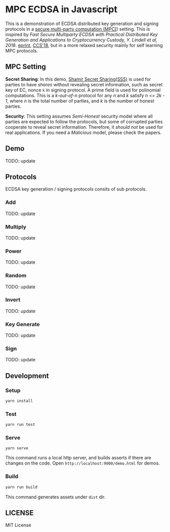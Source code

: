 # MPC ECDSA in Javascript

This is a demonstration of ECDSA distributed key generation and signing protocols in a [secure multi-party computation (MPC)](https://en.wikipedia.org/wiki/Secure_multi-party_computation)) setting. This is inspired by *Fast Secure Multiparty ECDSA with Practical Distributed Key Generation and Applications to Cryptocurrency Custody, Y. Lindell et al, 2018*. [eprint](https://eprint.iacr.org/2018/987.pdf), [CCS'18](https://dl.acm.org/doi/10.1145/3243734.3243788), but in a more relaxed security mainly for self learning MPC protocols.

## MPC Setting

**Secret Sharing**:  In this demo, [Shamir Secret Sharing(SSS)]([https://en.wikipedia.org/wiki/Shamir%27s_Secret_Sharing](https://en.wikipedia.org/wiki/Shamir's_Secret_Sharing)) is used for parties to have *shares* without revealing secret information, such as secret key of EC, nonce `k` in signing protocol. A prime field is used for polinomial computations. This is a *k-out-of-n* protocol for any *n* and *k* satisfy *n <= 2k - 1*, where *n* is the total number of parties, and *k* is the number of honest parties.

**Security**: This setting assumes *Semi-Honest* security model where all parties are expected to follow the protocols, but some of corrupted parties cooperate to reveal secret information. Therefore, it *should not* be used for real applications. If you need a *Malicious* model, please check the papers.

## Demo

TODO: update

## Protocols

ECDSA key generation / signing protocols consits of sub protocols.

### Add

TODO: update

### Multiply

TODO: update

### Power

TODO: update

### Random

TODO: update

### Invert

TODO: update

### Key Generate

TODO: update

### Sign

TODO: update

## Development

### Setup

```bash
yarn install
```

### Test

```bash
yarn run test
```

### Serve

```
yarn serve
```

This command runs a local http server, and builds asserts if there are changes on the code. Open `http://localhost:9000/demo.html` for demos.

### Build

```bash
yarn run build
```

This command generates assets under `dist` dir.  

## LICENSE

MIT License
